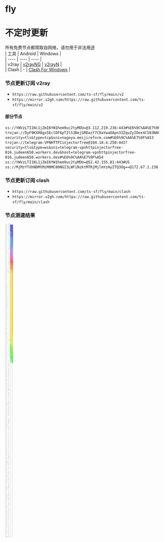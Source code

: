 # fly
# 不定时更新
所有免费节点都爬取自网络，请勿用于非法用途  
|  工具  | Android  | Windows  |  
|  ----  | ----   | ----  |  
| v2ray  | [v2rayNG](https://github.com/2dust/v2rayNG/releases) | [v2rayN](https://github.com/2dust/v2rayN/releases) |  
| Clash  | - | [Clash For Windows](https://github.com/2dust/clashN/releases) | 
  
### 节点更新订阅  v2ray
- `https://raw.githubusercontent.com/ts-sf/fly/main/v2`  
- `https://mirror.v2gh.com/https://raw.githubusercontent.com/ts-sf/fly/main/v2`  

#### 部分节点  
``` 
ss://YWVzLTI1Ni1jZmI6YW1hem9uc2tyMDU=@3.112.219.236:443#%E6%9C%AA%E7%9F%A52%20176.4KB%2Fs
trojan://DyF9KXR8gx5EclDF6pT2lS3BejSRDazY7C0aYwaOApn33ZquZyIOex4CS83NAC@154.31.114.174:28333?security=tls&type=tcp&sni=nagoya.meijireform.com#%E6%9C%AA%E7%9F%A53
trojan://telegram-VPNHTTPIinjectorfree@104.18.4.250:443?security=tls&type=ws&sni=telegram-vpnhttpinjectorfree-016.judeen650.workers.dev&host=telegram-vpnhttpinjectorfree-016.judeen650.workers.dev#%E6%9C%AA%E7%9F%A54
ss://YWVzLTI1Ni1jZmI6YW1hem9uc2tyMDU=@52.42.155.81:443#US
ss://MjMzYTdhNDMtMzM0MC00NGI3LWFiNzktMTRjMjlmYzAyZTQ3Og==@172.67.2.238:8880#%E6%9C%AA%E7%9F%A55
```
### 节点更新订阅  clash
- `https://raw.githubusercontent.com/ts-sf/fly/main/clash`  
- `https://mirror.v2gh.com/https://raw.githubusercontent.com/ts-sf/fly/main/clash`  

### 节点测速结果
![image](traffic.png)
